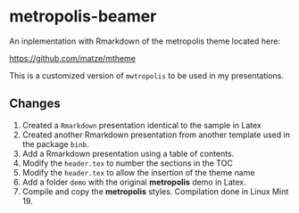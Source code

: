 # metropolis-beamer

An inplementation with Rmarkdown of the metropolis theme located here:

https://github.com/matze/mtheme

This is a customized version of `mwtropolis` to be used in my presentations.


## Changes

1. Created a `Rmarkdown` presentation identical to the sample in Latex
2. Created another Rmarkdown presentation from another template used in the package `binb`.
3. Add a Rmarkdown presentation using a table of contents.
3. Modify the `header.tex` to number the sections in the TOC
4. Modify the `header.tex` to allow the insertion of the theme name
5. Add a folder `demo` with the original **metropolis** demo in Latex.
6. Compile and copy the **metropolis** styles. Compilation done in Linux Mint 19.

